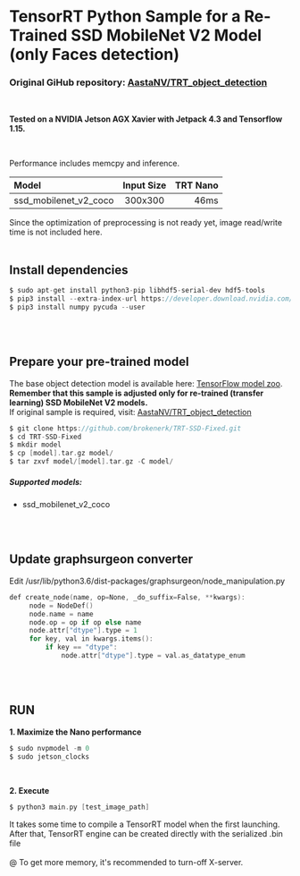 TensorRT Python Sample for a Re-Trained SSD MobileNet V2 Model (only Faces detection)
======================================
### Original GiHub repository: <a href=https://github.com/AastaNV/TRT_object_detection>AastaNV/TRT_object_detection</a>
</br>

**Tested on a NVIDIA Jetson AGX Xavier with Jetpack 4.3 and Tensorflow 1.15.**

</br>

Performance includes memcpy and inference.
</br>

| Model | Input Size | TRT Nano |
|:------|:----------:|-----------:|
| ssd_mobilenet_v2_coco | 300x300 | 46ms |

Since the optimization of preprocessing is not ready yet, image read/write time is not included here.
</br>
</br>

## Install dependencies

```C
$ sudo apt-get install python3-pip libhdf5-serial-dev hdf5-tools
$ pip3 install --extra-index-url https://developer.download.nvidia.com/compute/redist/jp/v43 'tensorflow<2'
$ pip3 install numpy pycuda --user
```

</br>
</br>

## Prepare your pre-trained model

The base object detection model is available here: <a href=https://github.com/tensorflow/models/blob/master/research/object_detection/g3doc/tf1_detection_zoo.md>TensorFlow model zoo</a>.
</br>
**Remember that this sample is adjusted only for re-trained (transfer learning) SSD MobileNet V2 models.**
</br>
If original sample is required, visit: <a href=https://github.com/AastaNV/TRT_object_detection>AastaNV/TRT_object_detection</a>

```C
$ git clone https://github.com/brokenerk/TRT-SSD-Fixed.git
$ cd TRT-SSD-Fixed
$ mkdir model
$ cp [model].tar.gz model/
$ tar zxvf model/[model].tar.gz -C model/
```

##### Supported models:

- ssd_mobilenet_v2_coco

</br>
</br>

## Update graphsurgeon converter

Edit /usr/lib/python3.6/dist-packages/graphsurgeon/node_manipulation.py

```C
def create_node(name, op=None, _do_suffix=False, **kwargs):
     node = NodeDef()
     node.name = name
     node.op = op if op else name
     node.attr["dtype"].type = 1
     for key, val in kwargs.items():
         if key == "dtype":
             node.attr["dtype"].type = val.as_datatype_enum
```
</br>
</br>

## RUN

**1. Maximize the Nano performance**
```C
$ sudo nvpmodel -m 0
$ sudo jetson_clocks
```
</br>

**2. Execute**
```C
$ python3 main.py [test_image_path]
```

It takes some time to compile a TensorRT model when the first launching.
</br>
After that, TensorRT engine can be created directly with the serialized .bin file
</br>
</br>
@ To get more memory, it's recommended to turn-off X-server.
</br>
</br>
</br>
</br>
</br>
